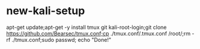 # new-kali-setup
apt-get update;apt-get -y install tmux git kali-root-login;git clone https://github.com/Bearsec/tmux.conf;cp ./tmux.conf/.tmux.conf /root/;rm -rf ./tmux.conf;sudo passwd; echo "Done!"
